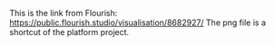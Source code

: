 This is the link from Flourish: https://public.flourish.studio/visualisation/8682927/
The png file is a shortcut of the platform project.
